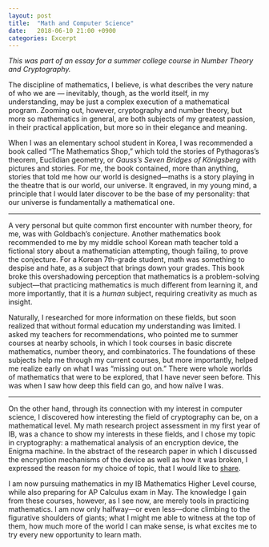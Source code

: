 ```yaml
---
layout: post
title:  "Math and Computer Science"
date:   2018-06-10 21:00 +0900
categories: Excerpt
---
```


*This was part of an essay for a summer college course in Number Theory and Cryptography.*

The discipline of mathematics, I believe, is what describes the very nature of who we are — inevitably, though, as the world itself, in my understanding, may be just a complex execution of a mathematical program. Zooming out, however, cryptography and number theory, but more so mathematics in general, are both subjects of my greatest passion, in their practical application, but more so in their elegance and meaning.

When I was an elementary school student in Korea, I was recommended a book called “The Mathematics Shop,” which told the stories of Pythagoras’s theorem, Euclidian geometry, or *Gauss’s Seven Bridges of Königsberg* with pictures and stories. For me, the book contained, more than anything, stories that told me how our world is designed—maths is a story playing in the theatre that is our world, our universe. It engraved, in my young mind, a principle that I would later discover to be the base of my personality: that our universe is fundamentally a mathematical one.

* * *

A very personal but quite common first encounter with number theory, for me, was with Goldbach’s conjecture. Another mathematics book recommended to me by my middle school Korean math teacher told a fictional story about a mathematician attempting, though failing, to prove the conjecture. For a Korean 7th-grade student, math was something to despise and hate, as a subject that brings down your grades. This book broke this overshadowing perception that mathematics is a problem-solving subject—that practicing mathematics is much different from learning it, and more importantly, that it is a *human* subject, requiring creativity as much as insight.

Naturally, I researched for more information on these fields, but soon realized that without formal education my understanding was limited. I asked my teachers for recommendations, who pointed me to summer courses at nearby schools, in which I took courses in basic discrete mathematics, number theory, and combinatorics. The foundations of these subjects help me through my current courses, but more importantly, helped me realize early on what I was “missing out on.” There were whole worlds of mathematics that were to be explored, that I have never seen before. This was when I saw how deep this field can go, and how naïve I was.

* * *

On the other hand, through its connection with my interest in computer science, I discovered how interesting the field of cryptography can be, on a mathematical level. My math research project assessment in my first year of IB, was a chance to show my interests in these fields, and I chose my topic in cryptography: a mathematical analysis of an encryption device, the Enigma machine. In the abstract of the research paper in which I discussed the encryption mechanisms of the device as well as how it was broken, I expressed the reason for my choice of topic, that I would like to [share](/blog/2017/12/01/thoughts-on-encryption.html).

I am now pursuing mathematics in my IB Mathematics Higher Level course, while also preparing for AP Calculus exam in May. The knowledge I gain from these courses, however, as I see now, are merely tools in practicing mathematics. I am now only halfway—or even less—done climbing to the figurative shoulders of giants; what I might me able to witness at the top of them, how much more of the world I can make sense, is what excites me to try every new opportunity to learn math.

